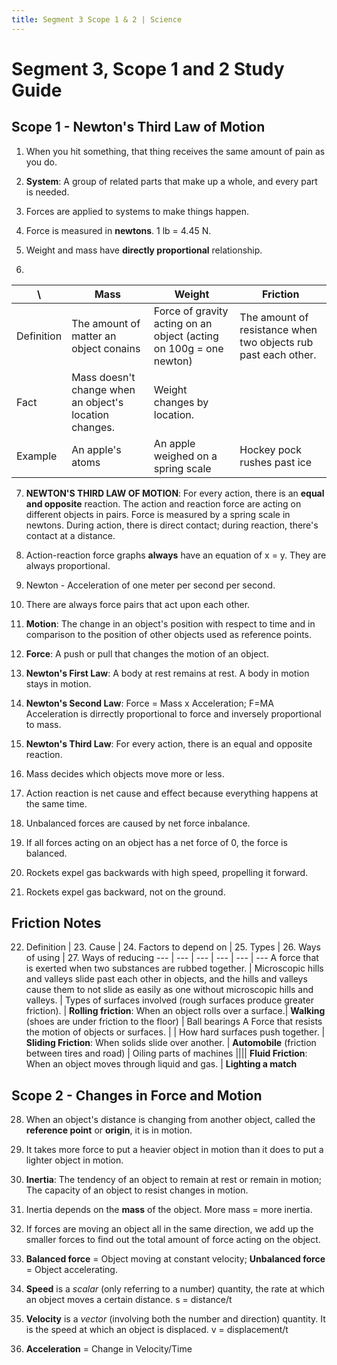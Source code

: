 ```yaml
---
title: Segment 3 Scope 1 & 2 | Science
---
```


# Segment 3, Scope 1 and 2 Study Guide

## Scope 1 - Newton's Third Law of Motion

1. When you hit something, that thing receives the same amount of pain as you do.

2. **System**: A group of related parts that make up a whole, and every part is needed.

3. Forces are applied to systems to make things happen.

4. Force is measured in **newtons**. 1 lb = 4.45 N.

5. Weight and mass have **directly proportional** relationship. 

6. 
\  | Mass | Weight | Friction
--- | --- | --- | ---
Definition | The amount of matter an object conains | Force of gravity acting on an object (acting on 100g = one newton) | The amount of resistance when two objects rub past each other.
Fact | Mass doesn't change when an object's location changes. | Weight changes by location.
Example | An apple's atoms | An apple weighed on a spring scale | Hockey pock rushes past ice

7. **NEWTON'S THIRD LAW OF MOTION**: For every action, there is an **equal and opposite** reaction. The action and reaction force are acting on different objects in pairs. Force is measured by a spring scale in newtons. During action, there is direct contact; during reaction, there's contact at a distance.

8. Action-reaction force graphs **always** have an equation of x = y. They are always proportional.

9. Newton - Acceleration of one meter per second per second.

10. There are always force pairs that act upon each other.

11. **Motion**: The change in an object's position with respect to time and in comparison to the position of other objects used as reference points.

12. **Force**: A push or pull that changes the motion of an object.

13. **Newton's First Law**: A body at rest remains at rest. A body in motion stays in motion.

14. **Newton's Second Law**: Force = Mass x Acceleration; F=MA Acceleration is dirrectly proportional to force and inversely proportional to mass.

15. **Newton's Third Law**: For every action, there is an equal and opposite reaction.

16. Mass decides which objects move more or less.

17. Action reaction is net cause and effect because everything happens at the same time.

18. Unbalanced forces are caused by net force inbalance.

19. If all forces acting on an object has a net force of 0, the force is balanced.

20. Rockets expel gas backwards with high speed, propelling it forward.

21. Rockets expel gas backward, not on the ground.

<!UNFINISHED>

## Friction Notes

22. Definition | 23. Cause | 24. Factors to depend on | 25. Types | 26. Ways of using | 27. Ways of reducing
--- | --- | --- | --- | --- | ---
A force that is exerted when two substances are rubbed together. | Microscopic hills and valleys slide past each other in objects, and the hills and valleys cause them to not slide as easily as one without microscopic hills and valleys. | Types of surfaces involved (rough surfaces produce greater friction). | **Rolling friction**: When an object rolls over a surface.| **Walking** (shoes are under friction to the floor) | Ball bearings
A Force that resists the motion of objects or surfaces. | | How hard surfaces push together. | **Sliding Friction**: When solids slide over another. | **Automobile** (friction between tires and road) | Oiling parts of machines
|||| **Fluid Friction**: When an object moves through liquid and gas. | **Lighting a match**

## Scope 2 - Changes in Force and Motion

28. When an object's distance is changing from another object, called the **reference point** or **origin**, it is in motion.

29. It takes more force to put a heavier object in motion than it does to put a lighter object in motion.

30. **Inertia**: The tendency of an object to remain at rest or remain in motion; The capacity of an object to resist changes in motion.

31. Inertia depends on the **mass** of the object. More mass = more inertia.

32. If forces are moving an object all in the same direction, we add up the smaller forces to find out the total amount of force acting on the object.

33. **Balanced force** = Object moving at constant velocity; **Unbalanced force** = Object accelerating.

34. **Speed** is a *scalar* (only referring to a number) quantity, the rate at which an object moves a certain distance. s = distance/t

35. **Velocity** is a *vector* (involving both the number and direction) quantity. It is the speed at which an object is displaced. v = displacement/t

36. **Acceleration** = Change in Velocity/Time
